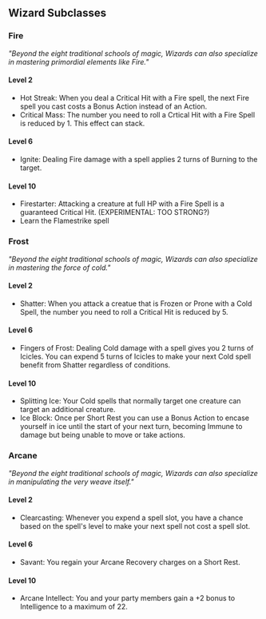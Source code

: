 
## Wizard Subclasses

### Fire

*"Beyond the eight traditional schools of magic, Wizards can also specialize in mastering primordial elements like Fire."*

#### Level 2
- Hot Streak: When you deal a Critical Hit with a Fire spell, the next Fire spell you cast costs a Bonus Action instead of an Action.
- Critical Mass: The number you need to roll a Crtical Hit with a Fire Spell is reduced by 1. This effect can stack.
  
#### Level 6
- Ignite: Dealing Fire damage with a spell applies 2 turns of Burning to the target.
  
#### Level 10
- Firestarter: Attacking a creature at full HP with a Fire Spell is a guaranteed Critical Hit. (EXPERIMENTAL: TOO STRONG?)
- Learn the Flamestrike spell

### Frost

*"Beyond the eight traditional schools of magic, Wizards can also specialize in mastering the force of cold."*

#### Level 2
- Shatter: When you attack a creatue that is Frozen or Prone with a Cold Spell, the number you need to roll a Critical Hit is reduced by 5.

#### Level 6
- Fingers of Frost: Dealing Cold damage with a spell gives you 2 turns of Icicles. You can expend 5 turns of Icicles to make your next Cold spell benefit from Shatter regardless of conditions.

#### Level 10
- Splitting Ice: Your Cold spells that normally target one creature can target an additional creature.
- Ice Block: Once per Short Rest you can use a Bonus Action to encase yourself in ice until the start of your next turn, becoming Immune to damage but being unable to move or take actions.

### Arcane

*"Beyond the eight traditional schools of magic, Wizards can also specialize in manipulating the very weave itself."*

#### Level 2
- Clearcasting: Whenever you expend a spell slot, you have a chance based on the spell's level to make your next spell not cost a spell slot.

#### Level 6
- Savant: You regain your Arcane Recovery charges on a Short Rest.

#### Level 10
- Arcane Intellect: You and your party members gain a +2 bonus to Intelligence to a maximum of 22.
